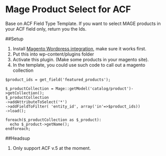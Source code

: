 # Mage Product Select for ACF

Base on ACF Field Type Template. If you want to select MAGE products in your ACF field only, return you the Ids.

##Setup

1. Install [Magento Wordpress integration](http://wordpress.org/support/plugin/magento-wordpress-integration/), make sure it works first.
2. Put this into wp-content/plugins folder
3. Activate this plugin. (Make some products in your magento site).
4. In the template, you could use such code to call out a magento collection 
```
$product_ids = get_field('featured_products');

$_productCollection = Mage::getModel('catalog/product')->getCollection();
$_productCollection
->addAttributeToSelect('*')
->addFieldToFilter( 'entity_id', array('in'=>$product_ids))
->load();

foreach($_productCollection as $_product):
  echo $_product->getName();
endforeach;

```


##Headsup

1. Only support ACF v.5 at the moment.
